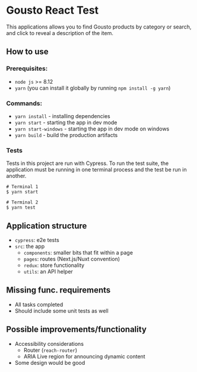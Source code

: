 # Gousto React Test

This applications allows you to find Gousto products by category or search, and click to reveal a description of the item.

## How to use

### Prerequisites:

* `node js` >= 8.12
* `yarn` (you can install it globally by running `npm install -g yarn`)

### Commands:

* `yarn install` - installing dependencies
* `yarn start` - starting the app in dev mode
* `yarn start-windows` - starting the app in dev mode on windows
* `yarn build` - build the production artifacts

### Tests

Tests in this project are run with Cypress. To run the test suite, the application must be running in one terminal process and the test be run in another.

```
# Terminal 1
$ yarn start
```

```
# Terminal 2
$ yarn test
```

## Application structure

- `cypress`: e2e tests
- `src`: the app
  - `components`: smaller bits that fit within a page
  - `pages`: routes (Next.js/Nuxt convention)
  - `redux`: store functionality
  - `utils`: an API helper

## Missing func. requirements

- All tasks completed
- Should include some unit tests as well

## Possible improvements/functionality

- Accessibility considerations
  - Router (`reach-router`)
  - ARIA Live region for announcing dynamic content
- Some design would be good
